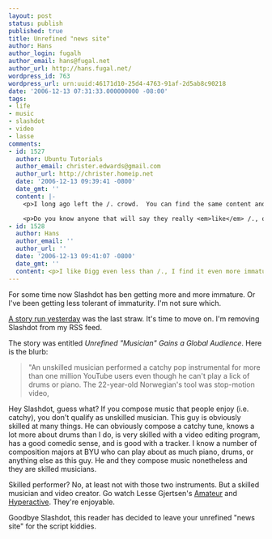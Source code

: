 ```yaml
---
layout: post
status: publish
published: true
title: Unrefined "news site"
author: Hans
author_login: fugalh
author_email: hans@fugal.net
author_url: http://hans.fugal.net/
wordpress_id: 763
wordpress_url: urn:uuid:46171d10-25d4-4763-91af-2d5ab8c90218
date: '2006-12-13 07:31:33.000000000 -08:00'
tags:
- life
- music
- slashdot
- video
- lasse
comments:
- id: 1527
  author: Ubuntu Tutorials
  author_email: christer.edwards@gmail.com
  author_url: http://christer.homeip.net
  date: '2006-12-13 09:39:41 -0800'
  date_gmt: ''
  content: |-
    <p>I long ago left the /. crowd.  You can find the same content and then some on Digg and the crap gets filtered out pretty quickly.  I think sites like Digg are going to kill /., but nobody will really care.</p>

    <p>Do you know anyone that will say they really <em>like</em> /., or just people who read it out of old habit?</p>
- id: 1528
  author: Hans
  author_email: ''
  author_url: ''
  date: '2006-12-13 09:41:07 -0800'
  date_gmt: ''
  content: <p>I like Digg even less than /., I find it even more immature than /.</p>
---
```

<p>For some time now Slashdot has ben getting more and more immature. Or I've been getting less tolerant of immaturity. I'm not sure which.</p>

<p><a href="http://slashdot.org/article.pl?sid=06/12/12/220227&amp;from=rss">A story run yesterday</a> was the last straw. It's time to move on. I'm removing Slashdot from my RSS feed.</p>

<p>The story was entitled <em>Unrefined "Musician" Gains a Global Audience</em>. Here is the blurb:</p>

<blockquote>
    <p>"An unskilled musician performed a catchy pop instrumental for more than one
    million YouTube users even though he can't play a lick of drums or piano. The
    22-year-old Norwegian's tool was stop-motion video, </p>
</blockquote>

<p>Hey Slashdot, guess what? If you compose music that people enjoy (i.e. catchy), you don't qualify as unskilled musician. This guy is obviously skilled at many things. He can obviously compose a catchy tune, knows a lot more about drums than I do, is very skilled with a video editing program, has a good comedic sense, and is good with a tracker. I know a number of composition majors at BYU who can play about as much piano, drums, or anything else as this guy. He and they compose music nonetheless and they are skilled musicians. </p>

<p>Skilled performer? No, at least not with those two instruments. But a skilled musician and video creator. Go watch Lesse Gjertsen's <a href="http://www.youtube.com/watch?v=JzqumbhfxRo">Amateur</a> and <a href="http://www.youtube.com/watch?v=o9698TqtY4A">Hyperactive</a>. They're enjoyable.</p>

<p>Goodbye Slashdot, this reader has decided to leave your unrefined "news site" for the script kiddies.</p>
